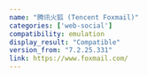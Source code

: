 ```yaml
---
name: "腾讯火狐 (Tencent Foxmail)"
categories: ['web-social']
compatibility: emulation
display_result: "Compatible"
version_from: "7.2.25.331"
link: https://www.foxmail.com/
---
```

